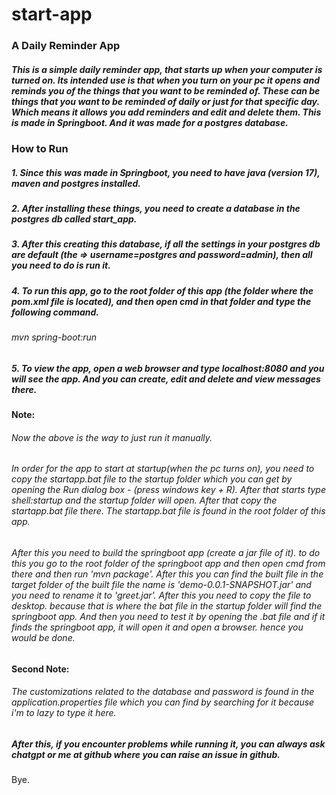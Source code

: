 # start-app

### A Daily Reminder App

##### This is a simple daily reminder app, that starts up when your computer is turned on. Its intended use is that when you turn on your pc it opens and reminds you of the things that you want to be reminded of. These can be things that you want to be reminded of daily or just for that specific day. Which means it allows you add reminders and edit and delete them. This is made in Springboot. And it was made for a postgres database.

### How to Run

##### 1. Since this was made in Springboot, you need to have java (version 17), maven and postgres installed.

##### 2. After installing these things, you need to create a database in the postgres db called start_app.

##### 3. After this creating this database, if all the settings in your postgres db are default (the => username=postgres and password=admin), then all you need to do is run it.

##### 4. To run this app, go to the root folder of this app (the folder where the pom.xml file is located), and then open cmd in that folder and type the following command.

###### mvn spring-boot:run

##### 5. To view the app, open a web browser and type localhost:8080 and you will see the app. And you can create, edit and delete and view messages there.

#### Note:

###### Now the above is the way to just run it manually.

###### In order for the app to start at startup(when the pc turns on), you need to copy the startapp.bat file to the startup folder which you can get by opening the Run dialog box - (press windows key + R). After that starts type shell:startup and the startup folder will open. After that copy the startapp.bat file there. The startapp.bat file is found in the root folder of this app.

###### After this you need to build the springboot app (create a jar file of it). to do this you go to the root folder of the springboot app and then open cmd from there and then run 'mvn package'. After this you can find the built file in the target folder of the built file the name is 'demo-0.0.1-SNAPSHOT.jar' and you need to rename it to 'greet.jar'. After this you need to copy the file to desktop. because that is where the bat file in the startup folder will find the springboot app. And then you need to test it by opening the .bat file and if it finds the springboot app, it will open it and open a browser. hence you would be done.

#### Second Note:

###### The customizations related to the database and password is found in the application.properties file which you can find by searching for it because i'm to lazy to type it here.

##### After this, if you encounter problems while running it, you can always ask chatgpt or me at github where you can raise an issue in github.

Bye.
